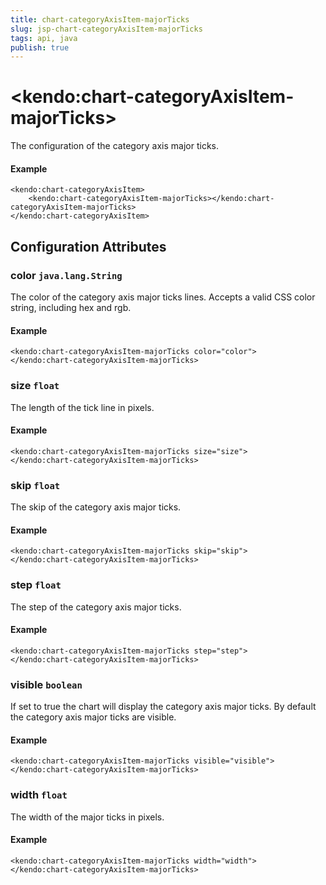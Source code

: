```yaml
---
title: chart-categoryAxisItem-majorTicks
slug: jsp-chart-categoryAxisItem-majorTicks
tags: api, java
publish: true
---
```


# \<kendo:chart-categoryAxisItem-majorTicks\>

The configuration of the category axis major ticks.

#### Example
    <kendo:chart-categoryAxisItem>
        <kendo:chart-categoryAxisItem-majorTicks></kendo:chart-categoryAxisItem-majorTicks>
    </kendo:chart-categoryAxisItem>

## Configuration Attributes

### color `java.lang.String`

The color of the category axis major ticks lines. Accepts a valid CSS color string, including hex and rgb.

#### Example
    <kendo:chart-categoryAxisItem-majorTicks color="color">
    </kendo:chart-categoryAxisItem-majorTicks>

### size `float`

The length of the tick line in pixels.

#### Example
    <kendo:chart-categoryAxisItem-majorTicks size="size">
    </kendo:chart-categoryAxisItem-majorTicks>

### skip `float`

The skip of the category axis major ticks.

#### Example
    <kendo:chart-categoryAxisItem-majorTicks skip="skip">
    </kendo:chart-categoryAxisItem-majorTicks>

### step `float`

The step of the category axis major ticks.

#### Example
    <kendo:chart-categoryAxisItem-majorTicks step="step">
    </kendo:chart-categoryAxisItem-majorTicks>

### visible `boolean`

If set to true the chart will display the category axis major ticks. By default the category axis major ticks are visible.

#### Example
    <kendo:chart-categoryAxisItem-majorTicks visible="visible">
    </kendo:chart-categoryAxisItem-majorTicks>

### width `float`

The width of the major ticks in pixels.

#### Example
    <kendo:chart-categoryAxisItem-majorTicks width="width">
    </kendo:chart-categoryAxisItem-majorTicks>

 
